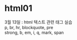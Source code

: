 # html01
<h>3월 13일 : html 텍스트 관련 태그 실습</h2> <br>
p, br, hr, blockquote, pre <br>
strong, b, em, i, q, mark, span <br>
